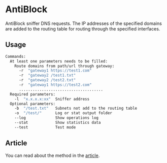 # AntiBlock
AntiBlock sniffer DNS requests. The IP addresses of the specified domains are added to the routing table for routing through the specified interfaces.
## Usage
```sh
Commands:
  At least one parameters needs to be filled:
    Route domains from path/url through gateway:
      -r  "gateway1 https://test1.com"
      -r  "gateway2 /test1.txt"
      -r  "gateway2 /test2.txt"
      -r  "gateway1 https://test2.com"
      .....................................
  Required parameters:
    -l  "x.x.x.x:xx"  Sniffer address
  Optional parameters:
    -b  "/test.txt"   Subnets not add to the routing table
    -o  "/test/"      Log or stat output folder
    --log             Show operations log
    --stat            Show statistics data
    --test            Test mode
```
## Article
You can read about the method in the [article](https://habr.com/ru/articles/847412/).
